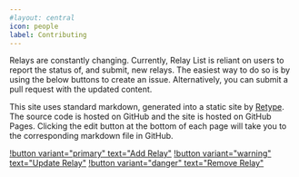 ```yaml
---
#layout: central
icon: people
label: Contributing
---
```


Relays are constantly changing. Currently, Relay List is reliant on users to report the status of, and submit, new relays. The easiest way to do so is by using the below buttons to create an issue. Alternatively, you can submit a pull request with the updated content. 

This site uses standard markdown, generated into a static site by [Retype](https://retype.com/). The source code is hosted on GitHub and the site is hosted on GitHub Pages. Clicking the edit button at the bottom of each page will take you to the corresponding markdown file in GitHub.

[!button variant="primary" text="Add Relay"](https://github.com/mlapida/Relay-List/issues/new?assignees=&labels=add-relay%2C+relay-moderation&template=add-new-relay.md&title=%5BADD%5D+Relay+Name) [!button variant="warning" text="Update Relay"](https://github.com/mlapida/Relay-List/issues/new?assignees=&labels=relay-moderation%2C+update-relay&template=update-relay.md&title=%5BUPDATE%5D+Relay+Name) [!button variant="danger" text="Remove Relay"](https://github.com/mlapida/Relay-List/issues/new?assignees=&labels=relay-moderation%2C+remove-relay&template=remove-relay.md&title=%5BREMOVE%5D+Relay+Name)